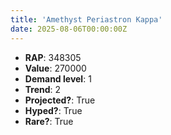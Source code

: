 ```yaml
---
title: 'Amethyst Periastron Kappa'
date: 2025-08-06T00:00:00Z
---
```

- **RAP**: 348305
- **Value**: 270000
- **Demand level**: 1
- **Trend**: 2
- **Projected?**: True
- **Hyped?**: True
- **Rare?**: True
